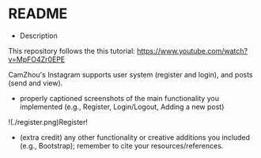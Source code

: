# README

* Description

This repository follows the this tutorial: https://www.youtube.com/watch?v=MpFO4Zr0EPE

CamZhou's Instagram supports user system (register and login), and posts (send and view).

* properly captioned screenshots of the main functionality you implemented (e.g., Register, Login/Logout, Adding a new post)

!(./register.png)Register!

* (extra credit) any other functionality or creative additions you included (e.g., Bootstrap); remember to cite your resources/references.

